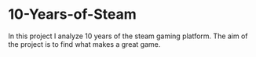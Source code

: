 # 10-Years-of-Steam
In this project I analyze 10 years of the steam gaming platform. The aim of the project is to find what makes a great game.
